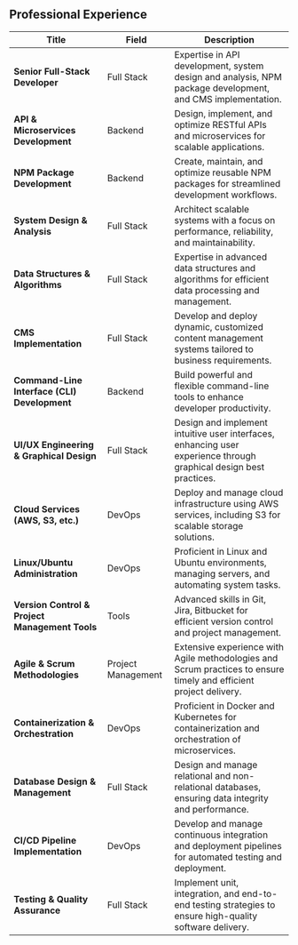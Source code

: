 ## Professional Experience

| **Title**                              | **Field**            | **Description**                                                                                                      |
|----------------------------------------|----------------------|----------------------------------------------------------------------------------------------------------------------|
| **Senior Full-Stack Developer**        | Full Stack           | Expertise in API development, system design and analysis, NPM package development, and CMS implementation.           |
| **API & Microservices Development**    | Backend              | Design, implement, and optimize RESTful APIs and microservices for scalable applications.                             |
| **NPM Package Development**            | Backend              | Create, maintain, and optimize reusable NPM packages for streamlined development workflows.                           |
| **System Design & Analysis**           | Full Stack           | Architect scalable systems with a focus on performance, reliability, and maintainability.                             |
| **Data Structures & Algorithms**       | Full Stack           | Expertise in advanced data structures and algorithms for efficient data processing and management.                    |
| **CMS Implementation**                 | Full Stack           | Develop and deploy dynamic, customized content management systems tailored to business requirements.                  |
| **Command-Line Interface (CLI) Development** | Backend          | Build powerful and flexible command-line tools to enhance developer productivity.                                     |
| **UI/UX Engineering & Graphical Design** | Full Stack         | Design and implement intuitive user interfaces, enhancing user experience through graphical design best practices.    |
| **Cloud Services (AWS, S3, etc.)**     | DevOps               | Deploy and manage cloud infrastructure using AWS services, including S3 for scalable storage solutions.               |
| **Linux/Ubuntu Administration**        | DevOps               | Proficient in Linux and Ubuntu environments, managing servers, and automating system tasks.                           |
| **Version Control & Project Management Tools** | Tools         | Advanced skills in Git, Jira, Bitbucket for efficient version control and project management.                         |
| **Agile & Scrum Methodologies**        | Project Management   | Extensive experience with Agile methodologies and Scrum practices to ensure timely and efficient project delivery.    |
| **Containerization & Orchestration**   | DevOps               | Proficient in Docker and Kubernetes for containerization and orchestration of microservices.                          |
| **Database Design & Management**       | Full Stack           | Design and manage relational and non-relational databases, ensuring data integrity and performance.                   |
| **CI/CD Pipeline Implementation**      | DevOps               | Develop and manage continuous integration and deployment pipelines for automated testing and deployment.              |
| **Testing & Quality Assurance**        | Full Stack           | Implement unit, integration, and end-to-end testing strategies to ensure high-quality software delivery.              |
